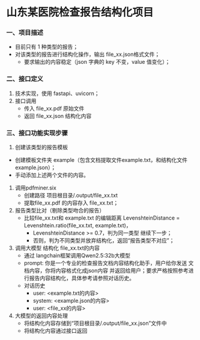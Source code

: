 # 山东某医院检查报告结构化项目

### 一、项目描述
* 目前只有 1 种类型的报告；
* 对该类型的报告进行结构化操作，输出 file_xx.json格式文件；
  * 要求输出的内容稳定（json 字典的 key 不变，value 值变化）；

### 二、接口定义
1. 技术实现，使用 fastapi、uvicorn；
2. 接口调用
   * 传入 file_xx.pdf 原始文件
   * 返回 file_xx.json 结构化内容

### 三、接口功能实现步骤
1. 创建该类型的报告模板
* 创建模板文件夹 example（包含文档提取文件example.txt，和结构化文件 example.json）；
* 手动添加上述两个文件的内容。
1. 调用pdfminer.six
   * 创建路径 项目根目录/.output/file_xx.txt
   * 提取file_xx.pdf 的内容存入 file_xx.txt；
2. 报告类型比对（剔除类型吻合的报告）
   * 比较file_xx.txt和 example.txt 的编辑距离 LevenshteinDistance = Levenshtein.ratio(file_xx.txt, example.txt)，
     * LevenshteinDistance >= 0.7，判为同一类型 继续下一步；
     * 否则，判为不同类型并放弃结构化，返回“报告类型不对应”；
3. 调用大模型 结构化 file_xx.txt的内容
   * 通过 langchain框架调用Qwen2.5:32b大模型
   * prompt: 你是一个专业的检查报告文档内容结构化助手，用户给你发送 文档内容，你将内容格式化成json内容 并返回给用户；要求严格按照参考进行报告内容结构化，具体参考请参照对话历史。
   * 对话历史
     * user: <example.txt的内容>
     * system: <example.json的内容>
     * user: <file_xx的内容>
4. 大模型的返回内容处理
   * 将结构化内容存储到“项目根目录/.output/file_xx.json”文件中
   * 将结构化内容通过接口返回
